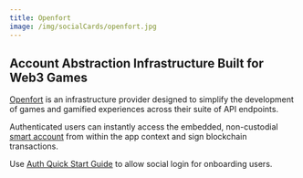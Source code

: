 ```yaml
---
title: Openfort
image: /img/socialCards/openfort.jpg
---
```


## Account Abstraction Infrastructure Built for Web3 Games

[Openfort](https://openfort.xyz) is an infrastructure provider designed to simplify the development of games and gamified experiences across their suite of API endpoints. 

Authenticated users can instantly access the embedded, non-custodial [smart account](https://www.openfort.xyz/docs/guides/accounts/smart) from within the app context and sign blockchain transactions.

Use [Auth Quick Start Guide](https://www.openfort.xyz/docs/guides/auth/overview) to allow social login for onboarding users.
